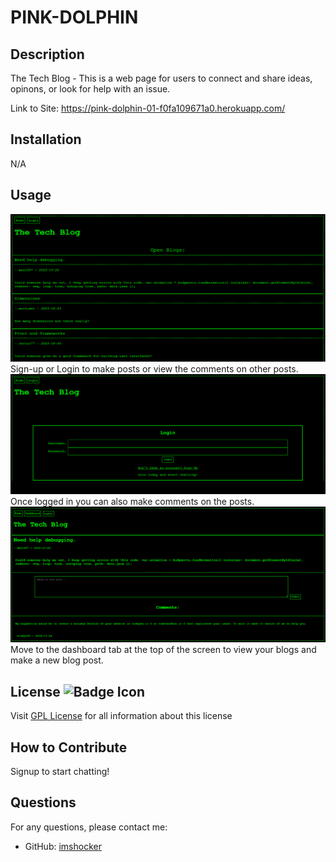 # PINK-DOLPHIN


## Description

The Tech Blog - This is a web page for users to connect and share ideas, opinons, or look for help with an issue.

Link to Site: https://pink-dolphin-01-f0fa109671a0.herokuapp.com/

## Installation

N/A

## Usage
![homepage](image.png)
Sign-up or Login to make posts or view the comments on other posts. 
![login](image-1.png)
Once logged in you can also make comments on the posts. 
![Alt text](image-2.png)
Move to the dashboard tab at the top of the screen to view your blogs and make a new blog post. 

## License ![Badge Icon](https://shields.io/badge/license-GPL-blue)
Visit [GPL License](https://www.gnu.org/licenses/gpl-3.0) for all information about this license

## How to Contribute

Signup to start chatting!

## Questions

For any questions, please contact me:

- GitHub: [imshocker](https://github.com/imshocker)